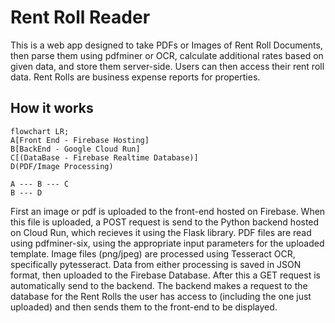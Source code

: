 # Rent Roll Reader

This is a web app designed to take PDFs or Images of Rent Roll Documents, then parse them using pdfminer or OCR, calculate additional rates based on given data, and store them server-side. Users can then access their rent roll data. Rent Rolls are business expense reports for properties.

## How it works

```mermaid
flowchart LR;
A[Front End - Firebase Hosting]
B[BackEnd - Google Cloud Run]
C[(DataBase - Firebase Realtime Database)]
D(PDF/Image Processing)

A --- B --- C
B --- D
```

First an image or pdf is uploaded to the front-end hosted on Firebase. When this file is uploaded, a POST request is send to the Python backend hosted on Cloud Run, which recieves it using the Flask library. PDF files are read using pdfminer-six, using the appropriate input parameters for the uploaded template. Image files (png/jpeg) are processed using Tesseract OCR, specifically pytesseract. Data from either processing is saved in JSON format, then uploaded to the Firebase Database. After this a GET request is automatically send to the backend. The backend makes a request to the database for the Rent Rolls the user has access to (including the one just uploaded) and then sends them to the front-end to be displayed.